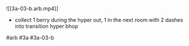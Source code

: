 

![[3a-03-b.arb.mp4]]

* collect 1 berry during the hyper out, 1 in the next room with 2 dashes into transition hyper bhop

#arb #3a #3a-03-b


